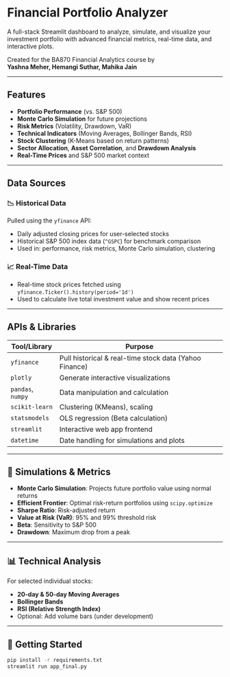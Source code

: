 # Financial Portfolio Analyzer

A full-stack Streamlit dashboard to analyze, simulate, and visualize your investment portfolio with advanced financial metrics, real-time data, and interactive plots.

Created for the BA870 Financial Analytics course by  
**Yashna Meher, Hemangi Suthar, Mahika Jain**

---

##  Features

-  **Portfolio Performance** (vs. S&P 500)
-  **Monte Carlo Simulation** for future projections
-  **Risk Metrics** (Volatility, Drawdown, VaR)
-  **Technical Indicators** (Moving Averages, Bollinger Bands, RSI)
-  **Stock Clustering** (K-Means based on return patterns)
-  **Sector Allocation**, **Asset Correlation**, and **Drawdown Analysis**
-  **Real-Time Prices** and S&P 500 market context

---

##  Data Sources

### 📉 Historical Data
Pulled using the `yfinance` API:
- Daily adjusted closing prices for user-selected stocks
- Historical S&P 500 index data (`^GSPC`) for benchmark comparison
- Used in: performance, risk metrics, Monte Carlo simulation, clustering

### 📈 Real-Time Data
- Real-time stock prices fetched using `yfinance.Ticker().history(period='1d')`
- Used to calculate live total investment value and show recent prices

---

## APIs & Libraries

| Tool/Library      | Purpose |
|-------------------|---------|
| `yfinance`        | Pull historical & real-time stock data (Yahoo Finance) |
| `plotly`          | Generate interactive visualizations |
| `pandas`, `numpy` | Data manipulation and calculation |
| `scikit-learn`    | Clustering (KMeans), scaling |
| `statsmodels`     | OLS regression (Beta calculation) |
| `streamlit`       | Interactive web app frontend |
| `datetime`        | Date handling for simulations and plots |

---

## 🧮 Simulations & Metrics

- **Monte Carlo Simulation**: Projects future portfolio value using normal returns
- **Efficient Frontier**: Optimal risk-return portfolios using `scipy.optimize`
- **Sharpe Ratio**: Risk-adjusted return
- **Value at Risk (VaR)**: 95% and 99% threshold risk
- **Beta**: Sensitivity to S&P 500
- **Drawdown**: Maximum drop from a peak

---

## 📊 Technical Analysis

For selected individual stocks:
- **20-day & 50-day Moving Averages**
- **Bollinger Bands**
- **RSI (Relative Strength Index)**
- Optional: Add volume bars (under development)

---

## 🚀 Getting Started

```bash
pip install -r requirements.txt
streamlit run app_final.py
